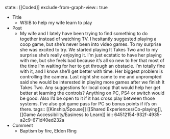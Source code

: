 state:: [[Coded]]
exclude-from-graph-view:: true

- Title
  - WSIB to help my wife learn to play
- Post
  - My wife and I lately have been trying to find something to do together instead of watching TV. I hesitantly suggested playing a coop game, but she’s never been into video games. To my surprise she was excited to try. We started playing It Takes Two and to my surprise she’s really enjoying it. I’m just ecstatic to have her playing with me, but she feels bad because it’s all so new to her that most of the time I’m waiting for her to get through an obstacle. I’m totally fine with it, and I know she’ll get better with time. Her biggest problem is controlling the camera. Last night she came to me and unprompted said she would be interested in playing more games after we finish It Takes Two. Any suggestions for local coop that would help her get better at learning the controls? Anything on PC, PS4 or switch would be good. Also I’d be open to it if it has cross play between those systems. I’ve also got game pass for PC so bonus points if it’s on there.
    tags:: [[Kinship/Spouse]] [[Shared Experiences/Co-playing]], [[Game Accessibility/Easiness to Learn]]
    id:: 64512154-932f-4935-a2c9-671d40ed232a
- Comment
  - Baptism by fire, Elden Ring
